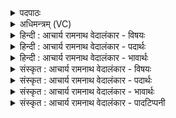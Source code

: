 <details><summary>पदपाठः</summary>

त꣢म्। इ꣡न्द्र꣢꣯म्। वा꣣जयामसि। महे꣢। वृ꣣त्रा꣡य꣢। ह꣡न्त꣢꣯वे। सः꣣। वृ꣡षा꣢꣯। वृ꣣षभः꣡। भु꣣वत्। १२२२।
</details>

<details><summary>अधिमन्त्रम् (VC)</summary>

- इन्द्रः
- सुकक्ष आङ्गिरसः
- गायत्री
- षड्जः
</details>

<details><summary>हिन्दी : आचार्य रामनाथ वेदालंकार - विषयः</summary>

प्रथम ऋचा की व्याख्या पूर्वार्चिक में ११९ क्रमाङ्क पर परमात्मा और राजा के विषय में की जा चुकी है। यहाँ जीवात्मा का विषय कहते हैं।
</details>

<details><summary>हिन्दी : आचार्य रामनाथ वेदालंकार - पदार्थः</summary>

पदार्थान्वयभाषाः -  (महे) बड़े (वृत्राय) विघ्न,विद्रोह,उपद्रव,पाप आदि रूप शत्रु का (हन्तवे) वध करने के लिए (तम्) अपने शरीर में अधिष्ठाता रूप से विद्यमान उस (इन्द्रम्) शत्रुविदारक जीवात्मा को,हम (वाजयामसि) बलवान् करते हैं। (वृषा) बलवान् (सः) वह जीवात्मा (वृषभः) सुख-सम्पदा की वर्षा करनेवाला (भुवत्) होवे ॥१॥
</details>

<details><summary>हिन्दी : आचार्य रामनाथ वेदालंकार - भावार्थः</summary>

भावार्थभाषाः -  अपने अन्तरात्मा को उत्साहित करके सभी बाह्य और आन्तरिक शत्रु जीते जा सकते हैं ॥१॥
</details>

<details><summary>संस्कृत : आचार्य रामनाथ वेदालंकार - विषयः</summary>

तत्र प्रथमा ऋक् पूर्वार्चिके ११९ क्रमाङ्के परमात्मनृपत्योर्विषये व्याख्याता। अत्र जीवात्मविषय उच्यते।
</details>

<details><summary>संस्कृत : आचार्य रामनाथ वेदालंकार - पदार्थः</summary>

पदार्थान्वयभाषाः -  (महे) महते, (वृत्राय) विघ्नविद्रोहोपद्रवपापादिरूपाय शत्रवे।[द्वितीयार्थे चतुर्थी।] (हन्तवे) हन्तुम् (तम्) स्वदेहेऽधिष्ठातृत्वेन विद्यमानम् (इन्द्रम्) रिपुविदारकं जीवात्मानम् (वाजयामसि) बलिनं कुर्मः। (वृषा) बलवान् (सः) असौ जीवात्मा (वृषभः) सुखसम्पद्वर्षकः (भुवत्) भवतु ॥१॥
</details>

<details><summary>संस्कृत : आचार्य रामनाथ वेदालंकार - भावार्थः</summary>

भावार्थभाषाः -  स्वकीयमन्तरात्मानमुत्साह्य सर्वेऽपि बाह्या आभ्यन्तराश्च शत्रवो जेतुं शक्यन्ते ॥१॥
</details>

<details><summary>संस्कृत : आचार्य रामनाथ वेदालंकार - पादटिप्पनी</summary>

टिप्पणी:   १. ऋ० ८।९३।७,अथ० २०।४७।१,१३७।१२। साम० ११९,ऋषिः श्रुतकक्षः।
</details>